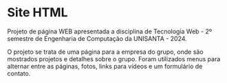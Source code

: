 
# Site HTML

Projeto de página WEB apresentada a disciplina de Tecnologia Web - 2º semestre de Engenharia de Computação da UNISANTA - 2024.

O projeto se trata de uma página para a empresa do grupo, onde são mostrados projetos e detalhes sobre o grupo. Foram utilizados menus para alternar entre as páginas, fotos, links para vídeos e um formulário de contato.

